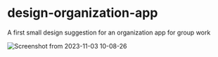 # design-organization-app

A first small design suggestion for an organization app for group work


![Screenshot from 2023-11-03 10-08-26](https://github.com/Fukah01/design-organization-app/assets/120562322/6c6f0887-dc72-429a-9d7f-29ca492ec532)

